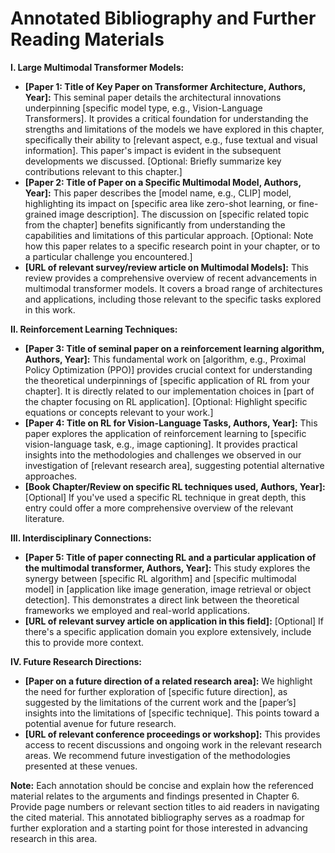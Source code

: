 # Annotated Bibliography and Further Reading Materials



**I. Large Multimodal Transformer Models:**

* **[Paper 1: Title of Key Paper on Transformer Architecture, Authors, Year]:**  This seminal paper details the architectural innovations underpinning [specific model type, e.g., Vision-Language Transformers].  It provides a critical foundation for understanding the strengths and limitations of the models we have explored in this chapter, specifically their ability to [relevant aspect, e.g., fuse textual and visual information].  This paper's impact is evident in the subsequent developments we discussed. [Optional: Briefly summarize key contributions relevant to this chapter.]
* **[Paper 2: Title of Paper on a Specific Multimodal Model, Authors, Year]:**  This paper describes the [model name, e.g., CLIP] model, highlighting its impact on [specific area like zero-shot learning, or fine-grained image description].  The discussion on [specific related topic from the chapter] benefits significantly from understanding the capabilities and limitations of this particular approach. [Optional: Note how this paper relates to a specific research point in your chapter, or to a particular challenge you encountered.]
* **[URL of relevant survey/review article on Multimodal Models]:** This review provides a comprehensive overview of recent advancements in multimodal transformer models.  It covers a broad range of architectures and applications, including those relevant to the specific tasks explored in this work.

**II. Reinforcement Learning Techniques:**

* **[Paper 3: Title of seminal paper on a reinforcement learning algorithm, Authors, Year]:** This fundamental work on [algorithm, e.g., Proximal Policy Optimization (PPO)] provides crucial context for understanding the theoretical underpinnings of [specific application of RL from your chapter].  It is directly related to our implementation choices in [part of the chapter focusing on RL application]. [Optional: Highlight specific equations or concepts relevant to your work.]
* **[Paper 4: Title on RL for Vision-Language Tasks, Authors, Year]:** This paper explores the application of reinforcement learning to [specific vision-language task, e.g., image captioning].  It provides practical insights into the methodologies and challenges we observed in our investigation of [relevant research area], suggesting potential alternative approaches.
* **[Book Chapter/Review on specific RL techniques used, Authors, Year]:**  [Optional] If you've used a specific RL technique in great depth, this entry could offer a more comprehensive overview of the relevant literature.

**III. Interdisciplinary Connections:**

* **[Paper 5: Title of paper connecting RL and a particular application of the multimodal transformer, Authors, Year]:** This study explores the synergy between [specific RL algorithm] and [specific multimodal model] in [application like image generation, image retrieval or object detection]. This demonstrates a direct link between the theoretical frameworks we employed and real-world applications.
* **[URL of relevant survey article on application in this field]:**  [Optional] If there's a specific application domain you explore extensively, include this to provide more context.


**IV. Future Research Directions:**

* **[Paper on a future direction of a related research area]:**  We highlight the need for further exploration of [specific future direction], as suggested by the limitations of the current work and the [paper’s] insights into the limitations of [specific technique].  This points toward a potential avenue for future research.
* **[URL of relevant conference proceedings or workshop]:** This provides access to recent discussions and ongoing work in the relevant research areas.  We recommend future investigation of the methodologies presented at these venues.


**Note:**  Each annotation should be concise and explain how the referenced material relates to the arguments and findings presented in Chapter 6.  Provide page numbers or relevant section titles to aid readers in navigating the cited material. This annotated bibliography serves as a roadmap for further exploration and a starting point for those interested in advancing research in this area.


